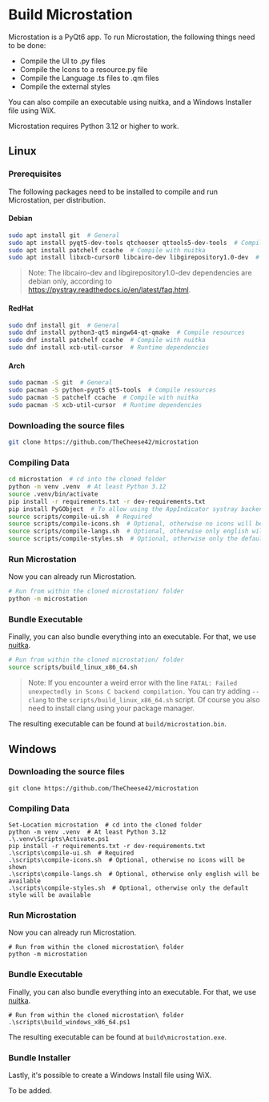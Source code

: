 # Build Microstation

Microstation is a PyQt6 app. To run Microstation, the following things need to be done:

- Compile the UI to .py files
- Compile the Icons to a resource.py file
- Compile the Language .ts files to .qm files
- Compile the external styles

You can also compile an executable using nuitka, and a Windows Installer file using WiX.

Microstation requires Python 3.12 or higher to work.

## Linux

### Prerequisites

The following packages need to be installed to compile and run Microstation, per distribution.

#### Debian

```sh
sudo apt install git  # General
sudo apt install pyqt5-dev-tools qtchooser qttools5-dev-tools  # Compile resources
sudo apt install patchelf ccache  # Compile with nuitka
sudo apt install libxcb-cursor0 libcairo-dev libgirepository1.0-dev  # Runtime dependencies
```

> Note:
> The libcairo-dev and libgirepository1.0-dev dependencies are debian only, according to <https://pystray.readthedocs.io/en/latest/faq.html>.

#### RedHat

```sh
sudo dnf install git  # General
sudo dnf install python3-qt5 mingw64-qt-qmake  # Compile resources
sudo dnf install patchelf ccache  # Compile with nuitka
sudo dnf install xcb-util-cursor  # Runtime dependencies
```

#### Arch

```sh
sudo pacman -S git  # General
sudo pacman -S python-pyqt5 qt5-tools  # Compile resources
sudo pacman -S patchelf ccache  # Compile with nuitka
sudo pacman -S xcb-util-cursor  # Runtime dependencies
```

### Downloading the source files

```sh
git clone https://github.com/TheCheese42/microstation
```

### Compiling Data

```sh
cd microstation  # cd into the cloned folder
python -m venv .venv  # At least Python 3.12
source .venv/bin/activate
pip install -r requirements.txt -r dev-requirements.txt
pip install PyGObject  # To allow using the AppIndicator systray backend on Linux
source scripts/compile-ui.sh  # Required
source scripts/compile-icons.sh  # Optional, otherwise no icons will be shown
source scripts/compile-langs.sh  # Optional, otherwise only english will be available
source scripts/compile-styles.sh  # Optional, otherwise only the default style will be available
```

### Run Microstation

Now you can already run Microstation.

```sh
# Run from within the cloned microstation/ folder
python -m microstation
```

### Bundle Executable

Finally, you can also bundle everything into an executable. For that, we use [nuitka](https://nuitka.net).

```sh
# Run from within the cloned microstation/ folder
source scripts/build_linux_x86_64.sh
```

> Note:
> If you encounter a weird error with the line
> `FATAL: Failed unexpectedly in Scons C backend compilation.`
> You can try adding `--clang` to the `scripts/build_linux_x86_64.sh` script.
> Of course you also need to install clang using your package manager.

The resulting executable can be found at `build/microstation.bin`.

## Windows

### Downloading the source files

```pwsh
git clone https://github.com/TheCheese42/microstation
```

### Compiling Data

```pwsh
Set-Location microstation  # cd into the cloned folder
python -m venv .venv  # At least Python 3.12
.\.venv\Scripts\Activate.ps1
pip install -r requirements.txt -r dev-requirements.txt
.\scripts\compile-ui.sh  # Required
.\scripts\compile-icons.sh  # Optional, otherwise no icons will be shown
.\scripts\compile-langs.sh  # Optional, otherwise only english will be available
.\scripts\compile-styles.sh  # Optional, otherwise only the default style will be available
```

### Run Microstation

Now you can already run Microstation.

```pwsh
# Run from within the cloned microstation\ folder
python -m microstation
```

### Bundle Executable

Finally, you can also bundle everything into an executable. For that, we use [nuitka](https://nuitka.net).

```pwsh
# Run from within the cloned microstation\ folder
.\scripts\build_windows_x86_64.ps1
```

The resulting executable can be found at `build\microstation.exe`.

### Bundle Installer

Lastly, it's possible to create a Windows Install file using WiX.

To be added.
